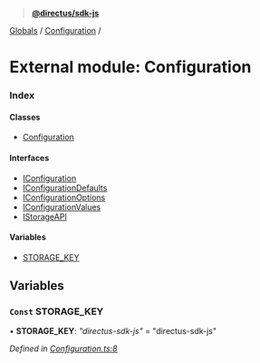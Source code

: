 > **[@directus/sdk-js](../README.md)**

[Globals](../README.md) / [Configuration](configuration.md) /

# External module: Configuration

### Index

#### Classes

* [Configuration](../classes/configuration.configuration-1.md)

#### Interfaces

* [IConfiguration](../interfaces/configuration.iconfiguration.md)
* [IConfigurationDefaults](../interfaces/configuration.iconfigurationdefaults.md)
* [IConfigurationOptions](../interfaces/configuration.iconfigurationoptions.md)
* [IConfigurationValues](../interfaces/configuration.iconfigurationvalues.md)
* [IStorageAPI](../interfaces/configuration.istorageapi.md)

#### Variables

* [STORAGE_KEY](configuration.md#const-storage_key)

## Variables

### `Const` STORAGE_KEY

• **STORAGE_KEY**: *"directus-sdk-js"* = "directus-sdk-js"

*Defined in [Configuration.ts:8](https://github.com/direcuts/sdk-js/tree/master/Configuration.ts#L8)*